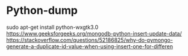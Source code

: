 # Python-dump
sudo apt-get install python-wxgtk3.0
https://www.geeksforgeeks.org/mongodb-python-insert-update-data/
https://stackoverflow.com/questions/52186825/why-do-pymongo-generate-a-duplicate-id-value-when-using-insert-one-for-differen
